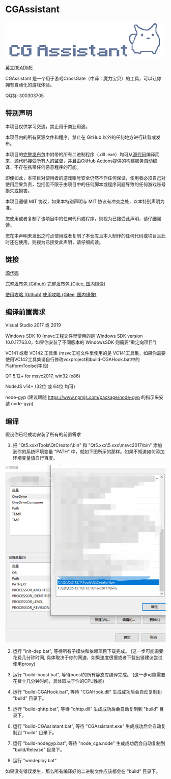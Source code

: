 # CGAssistant

![](img/logo.png)

[英文README](README.md)

CGAssistant 是一个用于游戏CrossGate（中译：魔力宝贝）的工具，可以让你拥有自动化的游戏体验。

QQ群: 300303705

## 特别声明

本项目仅供学习交流，禁止用于商业用途。

本项目内的所有资源文件和程序，禁止在 GitHub 以外的任何地方进行转载或发布。

本项目的[完整发布包](https://github.com/hzqst/CGAssistantJS)中附带的所有二进制程序（.dll .exe）均可从[源代码](https://github.com/hzqst/CGAssistant)编译而来，源代码接受所有人的监督，并且由[GitHub Actions](https://docs.github.com/en/actions/learn-github-actions)提供的构建服务自动编译，不存在携带任何恶意程序的可能。

即便如此，本项目对使用者的游戏账号安全仍然不作任何保证，使用者必须自己对使用后果负责，包括但不限于由项目中的任何脚本或程序问题导致的任何游戏账号损失或损害。

本项目遵循 MIT 协议，如果本特别声明与 MIT 协议有冲突之处，以本特别声明为准。

您使用或者复制了该项目中的任何代码或程序，则视为已接受此声明，请仔细阅读。

您在本声明未发出之时点使用或者复制了本仓库且本人制作的任何代码或项目且此时还在使用，则视为已接受此声明，请仔细阅读。

## 链接

[源代码](https://github.com/hzqst/CGAssistant)

[完整发布包 (Github)](https://github.com/hzqst/CGAssistantJS) [完整发布包 (Gitee, 国内镜像)](https://gitee.com/hzqst/CGAssistantJS)

[使用攻略 (Github)](https://github.com/hzqst/CGAssistantJS/wiki) [使用攻略 (Gitee, 国内镜像)](https://gitee.com/hzqst/CGAssistantJS/wikis)

## 编译前置需求

Visual Studio 2017 或 2019

Windows SDK 10 (msvc工程文件里使用的是 Windows SDK version 10.0.17763.0，如果你安装了不同版本的 WindowsSDK 则需要“重定向项目”)

VC141 或者 VC142 工具集 (msvc工程文件里使用的是 VC141工具集，如果你需要使用VC142工具集请自行修改vcxproject和build-CGAHook.bat中的PlatformToolset字段)

QT 5.12+ for msvc2017, win32 (x86)

NodeJS v14+ (32位 或 64位 均可)

node-gyp (建议跟随 https://www.npmjs.com/package/node-gyp 的指示来安装 node-gyp)

## 编译

假设你已经成功安装了所有的前置需求

1. 把 "Qt5.xxx\Tools\QtCreator\bin\" 和 "Qt5.xxx\5.xxx\msvc2017\bin\" 添加到你的系统环境变量 "PATH" 中，就如下图所示的那样。如果不知道如何添加环境变量请自行百度。

![](img/1.png)

2. 运行 "init-dep.bat", 等待所有子模块和依赖项目下载完成。 (这一步可能需要花费几分钟时间, 具体取决于你的网速，如果速度很慢或者下载出错建议尝试使用proxy)

3. 运行 "build-boost.bat", 等待boost的所有静态库编译完成。 (这一步可能需要花费十几分钟时间，具体取决于你的CPU性能)

4. 运行 "build-CGAHook.bat", 等待 "CGAHook.dll" 生成成功后会自动复制到 "build" 目录下。

5. 运行 "build-qhttp.bat", 等待 "qhttp.dll" 生成成功后会自动复制到 "build" 目录下。

6. 运行 "build-CGAssiatant.bat", 等待 "CGAssistant.exe" 生成成功后会自动复制到 "build" 目录下。

7. 运行 "build-nodegyp.bat", 等待 "node_cga.node" 生成成功后会自动复制到 "build/Release" 目录下。

8. 运行 "windeploy.bat"

如果没有错误发生，那么所有编译好的二进制文件应该都会在 "build" 目录下。
